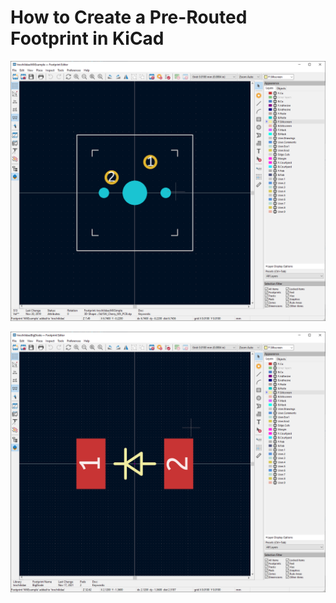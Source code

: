 # How to Create a Pre-Routed Footprint in KiCad

![](./images/Screenshot%202022-02-22%20143300.png)

![](./images/Screenshot%202022-02-22%20143324.png)
